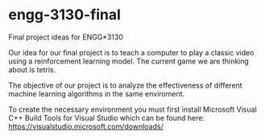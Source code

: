 # engg-3130-final
Final project ideas for ENGG*3130

Our idea for our final project is to teach a computer to play a classic video using a reinforcement learning
model. The current game we are thinking about is tetris.

The objective of our project is to analyze the effectiveness of different machine learning algorithms in the same enviroment.

To create the necessary environment you must first install Microsoft Visual C++ Build Tools for Visual Studio which can be found here: https://visualstudio.microsoft.com/downloads/
